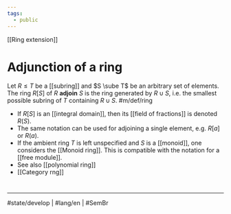 ```yaml
---
tags:
  - public
---
```

[[Ring extension]]
# Adjunction of a ring

Let $R \leq T$ be a [[subring]] and $S \sube T$ be an arbitrary set of elements.
The ring $R[S]$ of $R$ **adjoin** $S$ is the ring generated by $R \cup S$,
i.e. the smallest possible subring of $T$ containing $R \cup S$. #m/def/ring

- If $R[S]$ is an [[integral domain]], then its [[field of fractions]] is denoted $R(S)$.
- The same notation can be used for adjoining a single element, e.g. $R[a]$ or $R(a)$.
- If the ambient ring $T$ is left unspecified and $S$ is a [[monoid]], one considers the [[Monoid ring]].
    This is compatible with the notation for a [[free module]].
- See also [[polynomial ring]]
- [[Category rng]]
#
---
#state/develop | #lang/en | #SemBr
